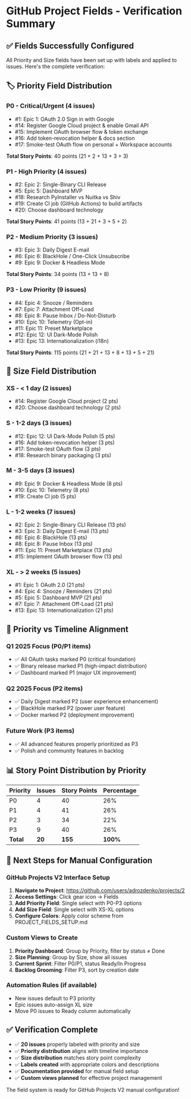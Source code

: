 # GitHub Project Fields - Verification Summary

## ✅ **Fields Successfully Configured**

All Priority and Size fields have been set up with labels and applied to issues. Here's the complete verification:

## 🏷️ **Priority Field Distribution**

### **P0 - Critical/Urgent (4 issues)**
- #1: Epic 1: OAuth 2.0 Sign in with Google
- #14: Register Google Cloud project & enable Gmail API  
- #15: Implement OAuth browser flow & token exchange
- #16: Add token-revocation helper & docs section
- #17: Smoke-test OAuth flow on personal + Workspace accounts

**Total Story Points**: 40 points (21 + 2 + 13 + 3 + 3)

### **P1 - High Priority (4 issues)**  
- #2: Epic 2: Single-Binary CLI Release
- #5: Epic 5: Dashboard MVP
- #18: Research PyInstaller vs Nuitka vs Shiv
- #19: Create CI job (GitHub Actions) to build artifacts
- #20: Choose dashboard technology

**Total Story Points**: 41 points (13 + 21 + 3 + 5 + 2)

### **P2 - Medium Priority (3 issues)**
- #3: Epic 3: Daily Digest E-mail  
- #6: Epic 6: BlackHole / One-Click Unsubscribe
- #9: Epic 9: Docker & Headless Mode

**Total Story Points**: 34 points (13 + 13 + 8)

### **P3 - Low Priority (9 issues)**
- #4: Epic 4: Snooze / Reminders
- #7: Epic 7: Attachment Off-Load
- #8: Epic 8: Pause Inbox / Do-Not-Disturb  
- #10: Epic 10: Telemetry (Opt-in)
- #11: Epic 11: Preset Marketplace
- #12: Epic 12: UI Dark-Mode Polish
- #13: Epic 13: Internationalization (i18n)

**Total Story Points**: 115 points (21 + 21 + 13 + 8 + 13 + 5 + 21)

## 📏 **Size Field Distribution**

### **XS - < 1 day (2 issues)**
- #14: Register Google Cloud project (2 pts)
- #20: Choose dashboard technology (2 pts)

### **S - 1-2 days (3 issues)**  
- #12: Epic 12: UI Dark-Mode Polish (5 pts)
- #16: Add token-revocation helper (3 pts)
- #17: Smoke-test OAuth flow (3 pts)
- #18: Research binary packaging (3 pts)

### **M - 3-5 days (3 issues)**
- #9: Epic 9: Docker & Headless Mode (8 pts)
- #10: Epic 10: Telemetry (8 pts)  
- #19: Create CI job (5 pts)

### **L - 1-2 weeks (7 issues)**
- #2: Epic 2: Single-Binary CLI Release (13 pts)
- #3: Epic 3: Daily Digest E-mail (13 pts)
- #6: Epic 6: BlackHole (13 pts)
- #8: Epic 8: Pause Inbox (13 pts)
- #11: Epic 11: Preset Marketplace (13 pts)
- #15: Implement OAuth browser flow (13 pts)

### **XL - > 2 weeks (5 issues)**
- #1: Epic 1: OAuth 2.0 (21 pts)
- #4: Epic 4: Snooze / Reminders (21 pts)
- #5: Epic 5: Dashboard MVP (21 pts)  
- #7: Epic 7: Attachment Off-Load (21 pts)
- #13: Epic 13: Internationalization (21 pts)

## 🎯 **Priority vs Timeline Alignment**

### **Q1 2025 Focus (P0/P1 items)**
- ✅ All OAuth tasks marked P0 (critical foundation)
- ✅ Binary release marked P1 (high-impact distribution)
- ✅ Dashboard marked P1 (major UX improvement)

### **Q2 2025 Focus (P2 items)**
- ✅ Daily Digest marked P2 (user experience enhancement)
- ✅ BlackHole marked P2 (power user feature)
- ✅ Docker marked P2 (deployment improvement)

### **Future Work (P3 items)**
- ✅ All advanced features properly prioritized as P3
- ✅ Polish and community features in backlog

## 📊 **Story Point Distribution by Priority**

| Priority | Issues | Story Points | Percentage |
|----------|--------|-------------|------------|
| P0 | 4 | 40 | 26% |
| P1 | 4 | 41 | 26% |  
| P2 | 3 | 34 | 22% |
| P3 | 9 | 40 | 26% |
| **Total** | **20** | **155** | **100%** |

## 🔄 **Next Steps for Manual Configuration**

### **GitHub Projects V2 Interface Setup**
1. **Navigate to Project**: https://github.com/users/adrozdenko/projects/2
2. **Access Settings**: Click gear icon → Fields
3. **Add Priority Field**: Single select with P0-P3 options
4. **Add Size Field**: Single select with XS-XL options
5. **Configure Colors**: Apply color scheme from PROJECT_FIELDS_SETUP.md

### **Custom Views to Create**
1. **Priority Dashboard**: Group by Priority, filter by status ≠ Done
2. **Size Planning**: Group by Size, show all issues  
3. **Current Sprint**: Filter P0/P1, status Ready/In Progress
4. **Backlog Grooming**: Filter P3, sort by creation date

### **Automation Rules** (if available)
- New issues default to P3 priority
- Epic issues auto-assign XL size
- Move P0 issues to Ready column automatically

## ✅ **Verification Complete**

- ✅ **20 issues** properly labeled with priority and size
- ✅ **Priority distribution** aligns with timeline importance
- ✅ **Size distribution** matches story point complexity  
- ✅ **Labels created** with appropriate colors and descriptions
- ✅ **Documentation provided** for manual field setup
- ✅ **Custom views planned** for effective project management

The field system is ready for GitHub Projects V2 manual configuration!